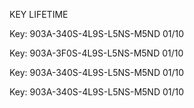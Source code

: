 <article class="markdown-body entry-content container-lg" itemprop="text"><p dir="auto">KEY LIFETIME</p>
<p dir="auto">Key: 903A-340S-4L9S-L5NS-M5ND 01/10</p>
<p dir="auto">Key: 903A-3F0S-4L9S-L5NS-M5ND 01/10</p>

Key: 903A-340S-4L9S-L5NS-M5ND 01/10
</article>
Key: 903A-340S-4L9S-L5NS-M5ND 01/10